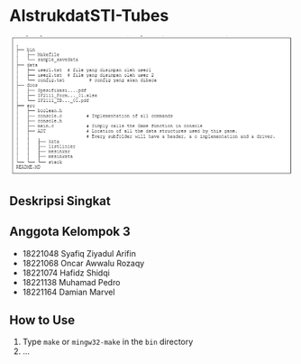 # AlstrukdatSTI-Tubes

![Structures](images/structures.png)

## Deskripsi Singkat

## Anggota Kelompok 3
- 18221048 Syafiq Ziyadul Arifin
- 18221068 Oncar Awwalu Rozaqy
- 18221074 Hafidz Shidqi
- 18221138 Muhamad Pedro
- 18221164 Damian Marvel

## How to Use
1. Type `make` or `mingw32-make` in the `bin` directory
2. ...